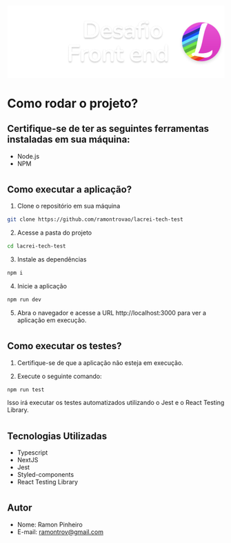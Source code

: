 ![Logo lacrei](./public/assets/cape.png)

# Como rodar o projeto?

## Certifique-se de ter as seguintes ferramentas instaladas em sua máquina:

- Node.js
- NPM

#

## Como executar a aplicação?

1. Clone o repositório em sua máquina

```bash
git clone https://github.com/ramontrovao/lacrei-tech-test
```

2. Acesse a pasta do projeto

```bash
cd lacrei-tech-test
```

3. Instale as dependências

```bash
npm i
```

4. Inicie a aplicação

```bash
npm run dev
```

5. Abra o navegador e acesse a URL http://localhost:3000 para ver a aplicação em execução.

#

## Como executar os testes?

1. Certifique-se de que a aplicação não esteja em execução.

2. Execute o seguinte comando:

```bash
npm run test
```

Isso irá executar os testes automatizados utilizando o Jest e o React Testing Library.

#

## Tecnologias Utilizadas

- Typescript
- NextJS
- Jest
- Styled-components
- React Testing Library

#
## Autor

- Nome: Ramon Pinheiro
- E-mail: ramontrov@gmail.com